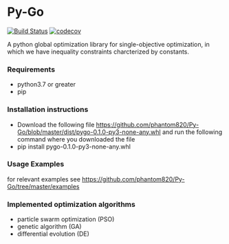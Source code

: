# Py-Go
[![Build Status](https://travis-ci.com/phantom820/Py-Go.svg?branch=master)](https://travis-ci.com/phantom820/Py-Go)
[![codecov](https://codecov.io/gh/phantom820/Py-Go/branch/master/graph/badge.svg?token=VJ6J4DM859)](https://codecov.io/gh/phantom820/Py-Go)

A python global optimization library for single-objective optimization, in which we have inequality constraints charcterized by  constants.

### Requirements
- python3.7 or greater
- pip

### Installation instructions 
- Download the following file https://github.com/phantom820/Py-Go/blob/master/dist/pygo-0.1.0-py3-none-any.whl and run the following command where you downloaded the file
- pip install pygo-0.1.0-py3-none-any.whl 

### Usage Examples
for relevant examples see https://github.com/phantom820/Py-Go/tree/master/examples

### Implemented optimization algorithms
- particle swarm optimization (PSO)
- genetic algorithm (GA)
- differential evolution (DE)



